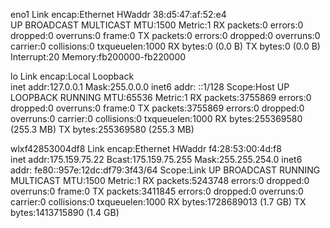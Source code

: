 eno1      Link encap:Ethernet  HWaddr 38:d5:47:af:52:e4  
          UP BROADCAST MULTICAST  MTU:1500  Metric:1
          RX packets:0 errors:0 dropped:0 overruns:0 frame:0
          TX packets:0 errors:0 dropped:0 overruns:0 carrier:0
          collisions:0 txqueuelen:1000 
          RX bytes:0 (0.0 B)  TX bytes:0 (0.0 B)
          Interrupt:20 Memory:fb200000-fb220000 

lo        Link encap:Local Loopback  
          inet addr:127.0.0.1  Mask:255.0.0.0
          inet6 addr: ::1/128 Scope:Host
          UP LOOPBACK RUNNING  MTU:65536  Metric:1
          RX packets:3755869 errors:0 dropped:0 overruns:0 frame:0
          TX packets:3755869 errors:0 dropped:0 overruns:0 carrier:0
          collisions:0 txqueuelen:1000 
          RX bytes:255369580 (255.3 MB)  TX bytes:255369580 (255.3 MB)

wlxf42853004df8 Link encap:Ethernet  HWaddr f4:28:53:00:4d:f8  
          inet addr:175.159.75.22  Bcast:175.159.75.255  Mask:255.255.254.0
          inet6 addr: fe80::957e:12dc:df79:3f43/64 Scope:Link
          UP BROADCAST RUNNING MULTICAST  MTU:1500  Metric:1
          RX packets:5243748 errors:0 dropped:0 overruns:0 frame:0
          TX packets:3411845 errors:0 dropped:0 overruns:0 carrier:0
          collisions:0 txqueuelen:1000 
          RX bytes:1728689013 (1.7 GB)  TX bytes:1413715890 (1.4 GB)

